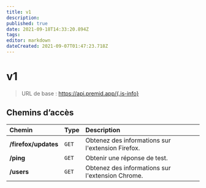 ```yaml
---
title: v1
description: 
published: true
date: 2021-09-18T14:33:20.894Z
tags: 
editor: markdown
dateCreated: 2021-09-07T01:47:23.718Z
---
```


# v1

> URL de base : https://api.premid.app/{.is-info}


## Chemins d’accès

<table>
  <thead>
    <tr>
      <th style="text-align:left">Chemin</th>
      <th style="text-align:left">Type</th>
      <th style="text-align:left">Description</th>
    </tr>
  </thead>
  <tbody>
    <tr>
      <td style="text-align:left"><b>/firefox/updates</b>
      </td>
      <td style="text-align:left"><code>GET</code></td>
      <td style="text-align:left">Obtenez des informations sur l'extension Firefox.</td>
    </tr>
    <tr>
      <td style="text-align:left"><b>/ping</b>
      </td>
      <td style="text-align:left"><code>GET</code></td>
      <td style="text-align:left">Obtenir une réponse de test.</td>
    </tr>
    <tr>
      <td style="text-align:left"><b>/users</b>
      </td>
      <td style="text-align:left"><code>GET</code></td>
      <td style="text-align:left">Obtenez des informations sur l'extension Chrome.</td>
    </tr>
  </tbody>
</table>

